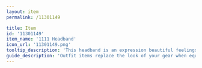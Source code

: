 ```yaml
---
layout: item
permalink: /11301149

title: Item
id: '11301149'
item_name: '1111 Headband'
icon_url: '11301149.png'
tooltip_description: 'This headband is an expression beautiful feelings for just one other.'
guide_description: 'Outfit items replace the look of your gear when equipped.'
---
```

